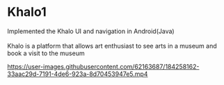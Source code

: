 # Khalo1
Implemented the Khalo UI and navigation in Android(Java) <br><br>
Khalo is a platform that allows art enthusiast to see arts in a museum and book a visit to the museum

https://user-images.githubusercontent.com/62163687/184258162-33aac29d-7191-4de6-923a-8d70453947e5.mp4

